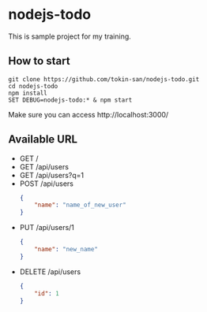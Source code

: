 # nodejs-todo

This is sample project for my training.

## How to start

```shell script
git clone https://github.com/tokin-san/nodejs-todo.git
cd nodejs-todo
npm install
SET DEBUG=nodejs-todo:* & npm start
```

Make sure you can access http://localhost:3000/

## Available URL

- GET /
- GET /api/users
- GET /api/users?q=1
- POST /api/users
    ```json
    {
        "name": "name_of_new_user"
    }
    ```
- PUT /api/users/1
    ```json
    {
        "name": "new_name"
    }
    ```
- DELETE /api/users
    ```json
    {
        "id": 1
    }
    ```
